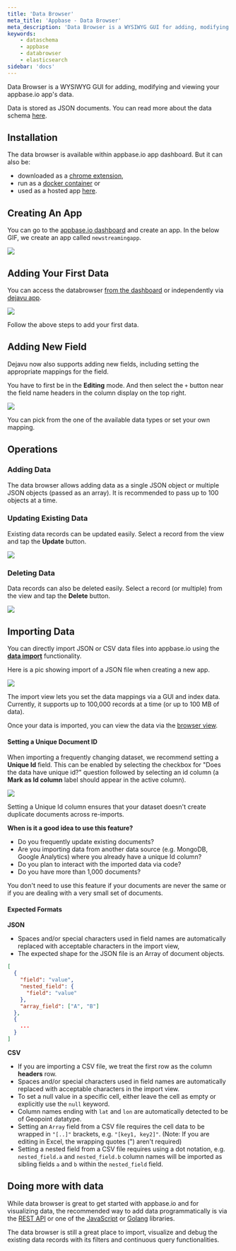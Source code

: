 ```yaml
---
title: 'Data Browser'
meta_title: 'Appbase - Data Browser'
meta_description: 'Data Browser is a WYSIWYG GUI for adding, modifying and viewing your appbase.io app data.'
keywords:
    - dataschema
    - appbase
    - databrowser
    - elasticsearch
sidebar: 'docs'
---
```


Data Browser is a WYSIWYG GUI for adding, modifying and viewing your appbase.io app's data.

Data is stored as JSON documents. You can read more about the data schema [here](/docs/data/Model).

## Installation

The data browser is available within appbase.io app dashboard. But it can also be:

-   downloaded as a [chrome extension](https://chrome.google.com/webstore/detail/dejavu/jopjeaiilkcibeohjdmejhoifenbnmlh),
-   run as a [docker container](https://hub.docker.com/r/appbaseio/dejavu) or
-   used as a hosted app [here](https://opensource.appbase.io/dejavu/live).

## Creating An App

You can go to the [appbase.io dashboard](https://dashboard.appbase.io) and create an app. In the below GIF, we create an app called `newstreamingapp`.

![](https://www.dropbox.com/s/gifcoddblm35t5a/creating_app.gif?raw=1)

## Adding Your First Data

You can access the databrowser [from the dashboard](https://dashboard.appbase.io/app?view=browse) or independently via [dejavu app](https://dejavu.appbase.io).

![](https://www.dropbox.com/s/yiztpv6uz11v0kl/add_data.gif?raw=1)

Follow the above steps to add your first data.

## Adding New Field

Dejavu now also supports adding new fields, including setting the appropriate mappings for the field.

You have to first be in the **Editing** mode. And then select the `+` button near the field name headers in the column display on the top right.

![](https://www.dropbox.com/s/m1mg8l4qp8j2zd2/adding_field.gif?raw=1)

You can pick from the one of the available data types or set your own mapping.

## Operations

### Adding Data

The data browser allows adding data as a single JSON object or multiple JSON objects (passed as an array). It is recommended to pass up to 100 objects at a time.

### Updating Existing Data

Existing data records can be updated easily. Select a record from the view and tap the **Update** button.

![](https://i.imgur.com/ErYSZhC.png)

### Deleting Data

Data records can also be deleted easily. Select a record (or multiple) from the view and tap the **Delete** button.

![](https://i.imgur.com/eDeAIXY.png)

## Importing Data

You can directly import JSON or CSV data files into appbase.io using the **[data import](https://importer.appbase.io)** functionality.

Here is a pic showing import of a JSON file when creating a new app.

![](https://i.imgur.com/5rDcX0Z.png)

The import view lets you set the data mappings via a GUI and index data. Currently, it supports up to 100,000 records at a time (or up to 100 MB of data).

Once your data is imported, you can view the data via the [browser view](https://dashboard.appbase.io/browser).

#### Setting a Unique Document ID

When importing a frequently changing dataset, we recommend setting a **Unique Id** field. This can be enabled by selecting the checkbox for "Does the data have unique id?" question followed by selecting an id column (a **Mark as Id column** label should appear in the active column).

![](https://i.imgur.com/0aooxFY.png)

Setting a Unique Id column ensures that your dataset doesn't create duplicate documents across re-imports.

**When is it a good idea to use this feature?**

-   Do you frequently update existing documents?
-   Are you importing data from another data source (e.g. MongoDB, Google Analytics) where you already have a unique Id column?
-   Do you plan to interact with the imported data via code?
-   Do you have more than 1,000 documents?

You don't need to use this feature if your documents are never the same or if you are dealing with a very small set of documents.

#### Expected Formats

**JSON**

-   Spaces and/or special characters used in field names are automatically replaced with acceptable characters in the import view,
-   The expected shape for the JSON file is an Array of document objects.

```json
[
  {
    "field": "value",
    "nested_field": {
      "field": "value"
    },
    "array_field": ["A", "B"]
  },
  {
    ...
  }
]
```

**CSV**

-   If you are importing a CSV file, we treat the first row as the column **headers** row.
-   Spaces and/or special characters used in field names are automatically replaced with acceptable characters in the import view.
-   To set a null value in a specific cell, either leave the cell as empty or explicitly use the `null` keyword.
-   Column names ending with `lat` and `lon` are automatically detected to be of Geopoint datatype.
-   Setting an `Array` field from a CSV file requires the cell data to be wrapped in `"[..]"` brackets, e.g. `"[key1, key2]"`. (Note: If you are editing in Excel, the wrapping quotes (") aren't required)
-   Setting a nested field from a CSV file requires using a dot notation, e.g. `nested_field.a` and `nested_field.b` column names will be imported as sibling fields `a` and `b` within the `nested_field` field.

## Doing more with data

While data browser is great to get started with appbase.io and for visualizing data, the recommended way to add data programmatically is via the [REST API](/rest-quickstart.html) or one of the [JavaScript](/javascript/quickstart.html) or [Golang](https://godoc.org/github.com/appbaseio/go-appbase) libraries.

The data browser is still a great place to import, visualize and debug the existing data records with its filters and continuous query functionalities.
